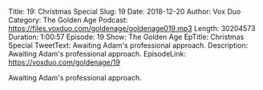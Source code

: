 Title: 19: Christmas Special
Slug: 19
Date: 2018-12-20
Author: Vox Duo
Category: The Golden Age
Podcast: https://files.voxduo.com/goldenage/goldenage019.mp3
Length: 30204573
Duration: 1:00:57
Episode: 19
Show: The Golden Age
EpTitle: Christmas Special
TweetText: Awaiting Adam's professional approach.
Description: Awaiting Adam's professional approach.
EpisodeLink: https://voxduo.com/goldenage/19



Awaiting Adam's professional approach.
